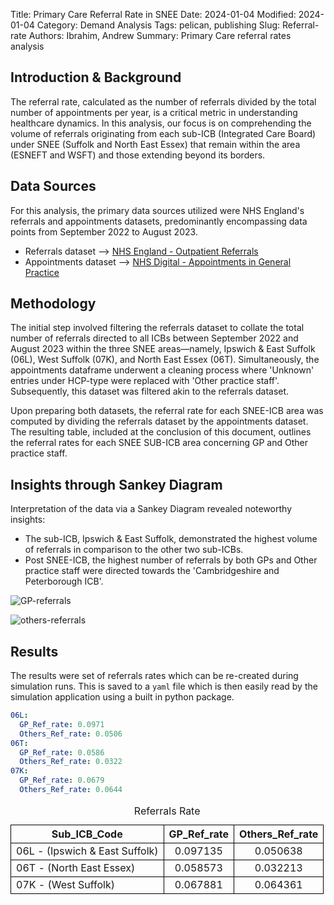 Title: Primary Care Referral Rate in SNEE
Date: 2024-01-04
Modified: 2024-01-04
Category: Demand Analysis
Tags: pelican, publishing
Slug: Referral-rate
Authors: Ibrahim, Andrew
Summary: Primary Care referral rates analysis


## Introduction & Background
The referral rate, calculated as the number of referrals divided by the total number of appointments per year, is a critical metric in understanding healthcare dynamics. In this analysis, our focus is on comprehending the volume of referrals originating from each sub-ICB (Integrated Care Board) under SNEE (Suffolk and North East Essex) that remain within the area (ESNEFT and WSFT) and those extending beyond its borders.



## Data Sources
For this analysis, the primary data sources utilized were NHS England's referrals and appointments datasets, predominantly encompassing data points from September 2022 to August 2023.

- Referrals dataset --> [NHS England - Outpatient Referrals](https://www.england.nhs.uk/statistics/statistical-work-areas/outpatient-referrals/)    
- Appointments dataset --> [NHS Digital - Appointments in General Practice](https://digital.nhs.uk/data-and-information/publications/statistical/appointments-in-general-practice)



## Methodology
The initial step involved filtering the referrals dataset to collate the total number of referrals directed to all ICBs between September 2022 and August 2023 within the three SNEE areas—namely, Ipswich & East Suffolk (06L), West Suffolk (07K), and North East Essex (06T). Simultaneously, the appointments dataframe underwent a cleaning process where 'Unknown' entries under HCP-type were replaced with 'Other practice staff'. Subsequently, this dataset was filtered akin to the referrals dataset.

Upon preparing both datasets, the referral rate for each SNEE-ICB area was computed by dividing the referrals dataset by the appointments dataset. The resulting table, included at the conclusion of this document, outlines the referral rates for each SNEE SUB-ICB area concerning GP and Other practice staff.



## Insights through Sankey Diagram
Interpretation of the data via a Sankey Diagram revealed noteworthy insights:

- The sub-ICB, Ipswich & East Suffolk, demonstrated the highest volume of referrals in comparison to the other two sub-ICBs.
- Post SNEE-ICB, the highest number of referrals by both GPs and Other practice staff were directed towards the 'Cambridgeshire and Peterborough ICB'.

![GP-referrals]({attach}/img/Referral_rate_4.png)

![others-referrals]({attach}/img/Referral_rate_6.png "image Title")



## Results
The results were set of referrals rates which can be re-created during simulation runs. This is saved to a `yaml` file which is then easily read by the simulation application using a built in python package.
```yaml
06L:
  GP_Ref_rate: 0.0971
  Others_Ref_rate: 0.0506
06T:
  GP_Ref_rate: 0.0586
  Others_Ref_rate: 0.0322
07K:
  GP_Ref_rate: 0.0679
  Others_Ref_rate: 0.0644
```

<table>
  <caption>Referrals Rate</caption>
  <thead>
    <tr>
      <th style="border: 1px solid black; text-align: center;">Sub_ICB_Code</th>
      <th style="border: 1px solid black; text-align: center;">GP_Ref_rate</th>
      <th style="border: 1px solid black; text-align: center;">Others_Ref_rate</th>
    </tr>
  </thead>
  <tbody>
    <tr>
      <td style="border: 1px solid black;">06L - (Ipswich & East Suffolk)</td>
      <td style="border: 1px solid black; text-align: center;">0.097135</td>
      <td style="border: 1px solid black; text-align: center;">0.050638</td>
    </tr>
    <tr>
      <td style="border: 1px solid black;">06T - (North East Essex)</td>
      <td style="border: 1px solid black; text-align: center;">0.058573</td>
      <td style="border: 1px solid black; text-align: center;">0.032213</td>
    </tr>
    <tr>
      <td style="border: 1px solid black;">07K - (West Suffolk)</td>
      <td style="border: 1px solid black; text-align: center;">0.067881</td>
      <td style="border: 1px solid black; text-align: center;">0.064361</td>
    </tr>
  </tbody>
</table>